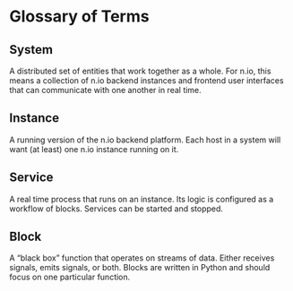 # Glossary of Terms #

## System
A distributed set of entities that work together as a whole. For n.io, this means a collection of n.io backend instances and frontend user interfaces that can communicate with one another in real time.

## Instance
A running version of the n.io backend platform. Each host in a system will want (at least) one n.io instance running on it.

## Service
A real time process that runs on an instance. Its logic is configured as a workflow of blocks. Services can be started and stopped.

## Block
A “black box” function that operates on streams of data. Either receives signals, emits signals, or both. Blocks are written in Python and should focus on one particular function.
